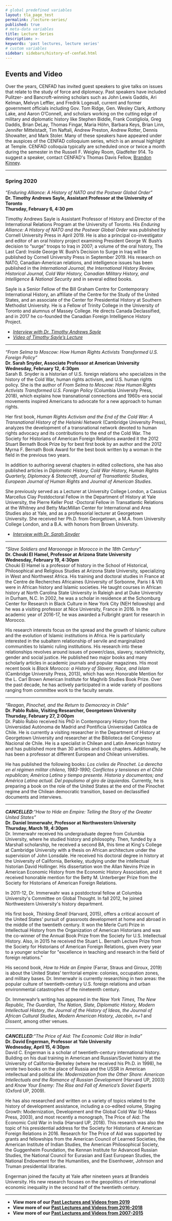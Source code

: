 ```yaml
---
# global predefined variables
layout: tla_page_test
permalink: /lecture-series/
published: true
# meta-data variables
title: Lecture Series
description: >-
keywords: 'past lectures, lecture series'
# custom variables
sidebar: sidebars/history-of-cenfad.html     
---
```

## Events and Video
Over the years, CENFAD has invited guest speakers to give talks on issues that relate to the study of force and diplomacy. Past speakers have included Pulitzer- and Bancroft-winning scholars such as John Lewis Gaddis, Ari Kelman, Melvyn Leffler, and Fredrik Logevall, current and former government officials including Gov. Tom Ridge, Gen. Wesley Clark, Anthony Lake, and Aaron O’Connell, and scholars working on the cutting edge of military and diplomatic history like Stephen Biddle, Frank Costigliola, Greg Daddis, Brian DeLay, Thomas Fingar, Maria Höhn, Barbara Keys, Brian Linn, Jennifer Mittelstadt, Tim Naftali, Andrew Preston, Andrew Rotter, Dennis Showalter, and Mark Stoler. Many of these speakers have appeared under the auspices of the CENFAD colloquium series, which is an annual highlight at Temple. CENFAD colloquia typically are scheduled once or twice a month during the semester in the Russell F. Weigley Room, Gladfelter 914. To suggest a speaker, contact CENFAD's Thomas Davis Fellow, [Brandon Kinney](mailto:tuj62914@temple.edu).

___

### Spring 2020
_“Enduring Alliance: A History of NATO and the Postwar Global Order”_<br>
**Dr. Timothy Andrews Sayle, Assistant Professor at the University of Toronto**<br>
**Thursday, February 6, 4:30 pm**<br>

Timothy Andrews Sayle is Assistant Professor of History and Director of the International Relations Program at the University of Toronto. His _Enduring Alliance: A History of NATO and the Postwar Global Order_ was published by Cornell University Press in April 2019. He is also a principal co-investigator and editor of an oral history project examining President George W. Bush’s decision to “surge” troops to Iraq in 2007; a volume of the oral history, The Last Card: Inside George W. Bush’s Decision to Surge in Iraq  will be published by Cornell University Press in September 2019. His research on NATO, Canadian-American relations, and intelligence issues has been published in the _International Journal, the International History Review, Historical Journal, Cold War History, Canadian Military History, and Intelligence & National Security_ and in several edited books.

Sayle is a Senior Fellow of the Bill Graham Centre for Contemporary International History, an affiliate of the Centre for the Study of the United States, and an associate of the Center for Presidential History at Southern Methodist University. He is a Fellow of Trinity College in the University of Toronto and alumnus of Massey College. He directs Canada Declassified, and in 2017 he co-founded the Canadian Foreign Intelligence History Project.

- [_Interview with Dr. Timothy Andrews Sayle_](https://drive.google.com/file/d/1p8-a080JipIT6aRyLGTaKsXTWObBd7Df/view?usp=sharing)
- [_Video of Timothy Sayle’s Lecture_](https://ensemble.temple.edu/hapi/v1/contents/permalinks/a6N5PcRo/view)

___

_“From Selma to Moscow: How Human Rights Activists Transformed U.S. Foreign Policy”_<br>
**Dr. Sarah Snyder, Associate Professor at American University**<br>
**Wednesday, February 12, 4:30pm**<br>
Sarah B. Snyder is a historian of U.S. foreign relations who specializes in the history of the Cold War, human rights activism, and U.S. human rights policy. She is the author of _From Selma to Moscow: How Human Rights Activists Transformed U.S. Foreign Policy_ (Columbia University Press, 2018), which explains how transnational connections and 1960s-era social movements inspired Americans to advocate for a new approach to human rights.

Her first book, _Human Rights Activism and the End of the Cold War: A Transnational History of the Helsinki Network_ (Cambridge University Press), analyzes the development of a transnational network devoted to human rights advocacy and its contributions to the end of the Cold War. The Society for Historians of American Foreign Relations awarded it the 2012 Stuart Bernath Book Prize by for best first book by an author and the 2012 Myrna F. Bernath Book Award for the best book written by a woman in the field in the previous two years.

In addition to authoring several chapters in edited collections, she has also published articles in _Diplomatic History, Cold War History, Human Rights Quarterly, Diplomacy & Statecraft, Journal of Transatlantic Studies, European Journal of Human Rights_ and _Journal of American Studies_.

She previously served as a Lecturer at University College London, a Cassius Marcellus Clay Postdoctoral Fellow in the Department of History at Yale University, the Pierre Keller Post -Doctoral Fellow in Transatlantic Relations at the Whitney and Betty MacMillan Center for International and Area Studies also at Yale, and as a professorial lecturer at Georgetown University. She received her Ph.D. from Georgetown, a M.A. from University College London, and a B.A. with honors from Brown University.

- [_Interview with Dr. Sarah Snyder_](https://drive.google.com/file/d/1aObmruh9ox8b_-kVn4jUcq0q1XIz2xWH/view?usp=sharing)

___

_“Slave Soldiers and Maroonage in Morocco in the 18th Century”_<br>
**Dr. Chouki El Hamel, Professor at Arizona State University**<br>
**Wednesday, February 19, 4:30pm**<br>
Chouki El Hamel is a professor of history in the School of Historical, Philosophical and Religious Studies at Arizona State University, specializing in West and Northwest Africa. His training and doctoral studies in France at the Centre de Recherches Africaines (University of Sorbonne, Paris I & VII) were in African history and Islamic societies. He taught courses in African history at North Carolina State University in Raleigh and at Duke University in Durham, N.C. In 2002, he was a scholar in residence at the Schomburg Center for Research in Black Culture in New York City (NEH fellowship) and he was a visiting professor at Nice University, France in 2016. In the academic year of 2016-17, he was awarded a Fulbright grant for research in Morocco. 

His research interests focus on the spread and the growth of Islamic culture and the evolution of Islamic institutions in Africa. He is particularly interested in the subaltern relationship of servile and marginalized communities to Islamic ruling institutions. His research into these relationships revolves around issues of power/class, slavery, race/ethnicity, gender and social justice. He published two major books and many scholarly articles in academic journals and popular magazines. His most recent book is _Black Morocco: a History of Slavery, Race, and Islam_ (Cambridge University Press, 2013), which has won Honorable Mention for the L. Carl Brown American Institute for Maghrib Studies Book Prize. Over the past decade, he has actively participated in a wide variety of positions ranging from committee work to the faculty senate.


___

_“Reagan, Pinochet, and the Return to Democracy in Chile”_<br>
**Dr. Pablo Rubio, Visiting Researcher, Georgetown University**<br>
**Thursday, February 27, 2:00pm**<br>
Dr. Pablo Rubio received his PhD in Contemporary History from the Universidad Autónoma de Madrid and Pontificia Universidad Católica de Chile. He is currently a visiting researcher in the Department of History at Georgetown University and researcher at the Biblioteca del Congreso Nacional de Chile. He is a specialist in Chilean and Latin American history and has published more than 30 articles and book chapters. Additionally, he has been a professor at different European and Chilean universities. 

He has published the following books: _Los civiles de Pinochet. La derecha en el régimen militar chileno, 1983-1990; Conflictos y tensiones en el Chile republican; América Latina y tiempo presente. Historia y documentos; and América Latina actual. Del populismo al giro de izquierdas._ Currently, he is preparing a book on the role of the United States at the end of the Pinochet regime and the Chilean democratic transition, based on declassified documents and interviews.

___

_**CANCELLED**:“How to Hide an Empire: Telling the Story of the Greater United States”_<br>
**Dr. Daniel Immerwahr, Professor at  Northwestern University**<br>
**Thursday, March 19, 4:30pm**<br>
Dr. Immerwahr received his undergraduate degree from Columbia University, where he studied history and philosophy. Then, funded by a Marshall scholarship, he received a second BA, this time at King's College at Cambridge University with a thesis on African architecture under the supervision of John Lonsdale. He received his doctoral degree in history at the University of California, Berkeley, studying under the intellectual historian David Hollinger. His dissertation won the Allan Nevins Prize in American Economic History from the Economic History Association, and it received honorable mention for the Betty M. Unterberger Prize from the Society for Historians of American Foreign Relations.

In 2011-12, Dr. Immerwahr was a postdoctoral fellow at Columbia University's Committee on Global Thought. In fall 2012, he joined Northwestern University's history department.

His first book, _Thinking Small_ (Harvard, 2015), offers a critical account of the United States' pursuit of grassroots development at home and abroad in the middle of the twentieth century. It won the Merle Curti Prize in Intellectual History from the Organization of American Historians and was the co-winner of the Annual Book Prize from the Society for U.S. Intellectual History. Also, in 2015 he received the Stuart L. Bernath Lecture Prize from the Society for Historians of American Foreign Relations, given every year to a younger scholar for "excellence in teaching and research in the field of foreign relations."

His second book, _How to Hide an Empire_ (Farrar, Straus and Giroux, 2019) is about the United States' territorial empire: colonies, occupation zones, and military bases. Dr. Immerwahr is currently researching in two areas: the popular culture of twentieth-century U.S. foreign relations and urban environmental catastrophes of the nineteenth century.

Dr. Immerwahr’s writing has appeared in the _New York Times, The New Republic, The Guardian, The Nation, Slate, Diplomatic History, Modern Intellectual History, the Journal of the History of Ideas, the Journal of African Cultural Studies, Modern American History, Jacobin, n+1_ and _Dissent_, among other venues.

___

_**CANCELLED**:“The Price of Aid: The Economic Cold War in India”_<br>
**Dr. David Engerman, Professor at Yale University**<br>
**Wednesday, April 15, 4:30pm**<br>
David C. Engerman is a scholar of twentieth-century international history. Building on his dual training in American and Russian/Soviet history at the University of California-Berkeley (where he received his Ph.D. in 1998), he wrote two books on the place of Russia and the USSR in American intellectual and political life: _Modernization from the Other Shore: American Intellectuals and the Romance of Russian Development_ (Harvard UP, 2003) and _Know Your Enemy: The Rise and Fall of America’s Soviet Experts_ (Oxford UP, 2009). 

He has also researched and written on a variety of topics related to the history of development assistance, including a co-edited volume, Staging Growth: Modernization, Development and the Global Cold War (U-Mass Press, 2003), and most recently a monograph, The Price of Aid: The Economic Cold War in India (Harvard UP, 2018). This research was also the topic of his presidential address for the Society for Historians of American Foreign Relations in 2016.  Research for The Price of Aid was supported by grants and fellowships from the American Council of Learned Societies, the American Institute of Indian Studies, the American Philosophical Society, the Guggenheim Foundation, the Kennan Institute for Advanced Russian Studies, the National Council for Eurasian and East European Studies, the National Endowment for the Humanities, and the Eisenhower, Johnson and Truman presidential libraries.

Engerman joined the faculty at Yale after nineteen years at Brandeis University. His new research focuses on the geopolitics of international economic inequality in the second half of the twentieth century.

___

- **View more of our [Past Lectures and Videos from 2019](https://docs.google.com/document/d/1f0nfTFdbBHdgwyJCqozzeW132OfN_6miB3Uaoilmw8k/edit?usp=sharing)** 
- **View more of our [Past Lectures and Videos from 2016-2018](https://liberalarts.temple.edu/sites/liberalarts/files/2016-18%20Past%20Lecture%20Archives.pdf)**
- **View more of our [Past Lectures and Videos from 2007-2015](https://liberalarts.temple.edu/sites/liberalarts/files/CENFAD%20Guest%20Speaker%20Lectures.pdf)**
